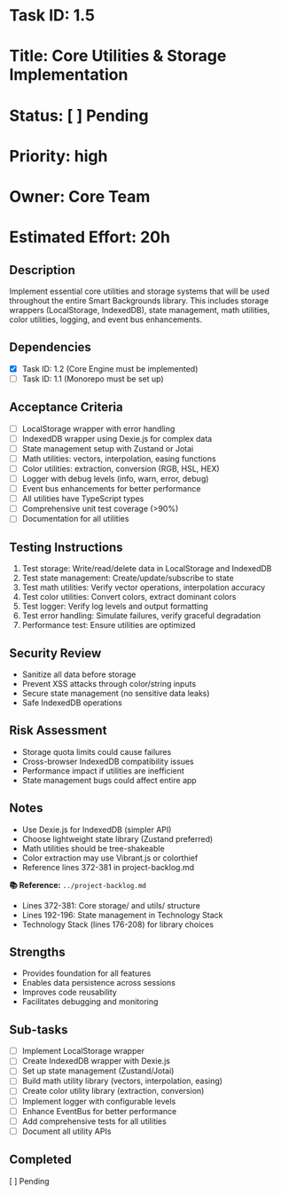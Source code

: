 # Task ID: 1.5
# Title: Core Utilities & Storage Implementation
# Status: [ ] Pending
# Priority: high
# Owner: Core Team
# Estimated Effort: 20h

## Description
Implement essential core utilities and storage systems that will be used throughout the entire Smart Backgrounds library. This includes storage wrappers (LocalStorage, IndexedDB), state management, math utilities, color utilities, logging, and event bus enhancements.

## Dependencies
- [x] Task ID: 1.2 (Core Engine must be implemented)
- [ ] Task ID: 1.1 (Monorepo must be set up)

## Acceptance Criteria
- [ ] LocalStorage wrapper with error handling
- [ ] IndexedDB wrapper using Dexie.js for complex data
- [ ] State management setup with Zustand or Jotai
- [ ] Math utilities: vectors, interpolation, easing functions
- [ ] Color utilities: extraction, conversion (RGB, HSL, HEX)
- [ ] Logger with debug levels (info, warn, error, debug)
- [ ] Event bus enhancements for better performance
- [ ] All utilities have TypeScript types
- [ ] Comprehensive unit test coverage (>90%)
- [ ] Documentation for all utilities

## Testing Instructions
1. Test storage: Write/read/delete data in LocalStorage and IndexedDB
2. Test state management: Create/update/subscribe to state
3. Test math utilities: Verify vector operations, interpolation accuracy
4. Test color utilities: Convert colors, extract dominant colors
5. Test logger: Verify log levels and output formatting
6. Test error handling: Simulate failures, verify graceful degradation
7. Performance test: Ensure utilities are optimized

## Security Review
- Sanitize all data before storage
- Prevent XSS attacks through color/string inputs
- Secure state management (no sensitive data leaks)
- Safe IndexedDB operations

## Risk Assessment
- Storage quota limits could cause failures
- Cross-browser IndexedDB compatibility issues
- Performance impact if utilities are inefficient
- State management bugs could affect entire app

## Notes
- Use Dexie.js for IndexedDB (simpler API)
- Choose lightweight state library (Zustand preferred)
- Math utilities should be tree-shakeable
- Color extraction may use Vibrant.js or colorthief
- Reference lines 372-381 in project-backlog.md

**📚 Reference:** `../project-backlog.md`
  - Lines 372-381: Core storage/ and utils/ structure
  - Lines 192-196: State management in Technology Stack
  - Technology Stack (lines 176-208) for library choices

## Strengths
- Provides foundation for all features
- Enables data persistence across sessions
- Improves code reusability
- Facilitates debugging and monitoring

## Sub-tasks
- [ ] Implement LocalStorage wrapper
- [ ] Create IndexedDB wrapper with Dexie.js
- [ ] Set up state management (Zustand/Jotai)
- [ ] Build math utility library (vectors, interpolation, easing)
- [ ] Create color utility library (extraction, conversion)
- [ ] Implement logger with configurable levels
- [ ] Enhance EventBus for better performance
- [ ] Add comprehensive tests for all utilities
- [ ] Document all utility APIs

## Completed
[ ] Pending

